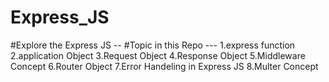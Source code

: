 # Express_JS
#Explore the Express JS --
#Topic in this Repo ---
1.express function
2.application Object
3.Request Object
4.Response Object
5.Middleware Concept
6.Router Object
7.Error Handeling in Express JS
8.Multer Concept
